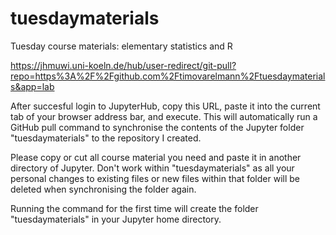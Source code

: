 # tuesdaymaterials
Tuesday course materials: elementary statistics and R

https://jhmuwi.uni-koeln.de/hub/user-redirect/git-pull?repo=https%3A%2F%2Fgithub.com%2Ftimovarelmann%2Ftuesdaymaterials&app=lab

After succesful login to JupyterHub, copy this URL, paste it into the current tab of your browser address bar, and execute. This will automatically run a GitHub pull command to synchronise the contents of the Jupyter folder "tuesdaymaterials" to the repository I created.

Please copy or cut all course material you need and paste it in another directory of Jupyter. Don't work within "tuesdaymaterials" as all your personal changes to existing files or new files within that folder will be deleted when synchronising the folder again.

Running the command for the first time will create the folder "tuesdaymaterials" in your Jupyter home directory.
